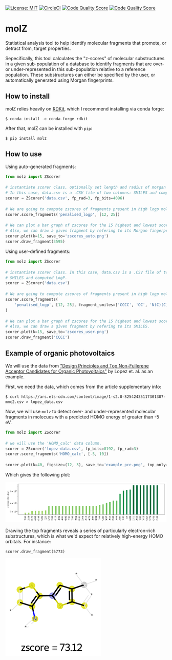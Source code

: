 [![License: MIT](https://img.shields.io/badge/License-MIT-green.svg)](https://opensource.org/licenses/MIT)
[![CircleCI](https://circleci.com/gh/LiamWilbraham/molz.svg?style=shield)](https://circleci.com/gh/LiamWilbraham/molz)
[![Code Quality Score](https://www.code-inspector.com/project/16914/score/svg)](https://www.code-inspector.com/project/16914/score/svg)
[![Code Quality Score](https://www.code-inspector.com/project/16914/status/svg)](https://www.code-inspector.com/project/16914/status/svg)

# molZ

Statistical analysis tool to help identify molecular fragments that promote, or detract from,
target properties.

Sepecifically, this tool calculates the "z-scores" of molecular substructures in a given
sub-population of a database to identify fragments that are over- or under-represented in this
sub-population relative to a reference population. These substructures can either be specified
by the user, or automatically generated using Morgan fingerprints.

## How to install

molZ relies heavily on [RDKit](https://www.rdkit.org), which I recommend installing via conda
forge:

```
$ conda install -c conda-forge rdkit
```

After that, molZ can be installed with `pip`:

```
$ pip install molz
```

## How to use

Using auto-generated fragments:

```python
from molz import ZScorer

# instantiate scorer class, optionally set length and radius of morgan fingerprint.
# In this case, data.csv is a .CSV file of two columns: SMILES and computed LogP.
scorer = ZScorer('data.csv', fp_rad=3, fp_bits=4096)

# We are going to compute zscores of fragments present in high logp molecules.
scorer.score_fragments('penalised_logp', [12, 25])

# We can plot a bar graph of zscores for the 15 highest and lowest scoring fragments.
# Also, we can draw a given fragment by refering to its Morgan fingerprint bit index.
scorer.plot(k=15, save_to='zscores_auto.png')
scorer.draw_fragment(3595)

```

Using user-defined fragments:

```python
from molz import ZScorer

# instantiate scorer class. In this case, data.csv is a .CSV file of two columns:
# SMILES and computed LogP.
scorer = ZScorer('data.csv')

# We are going to compute zscores of fragments present in high logp molecules.
scorer.score_fragments(
    'penalised_logp', [12, 25], fragment_smiles=['CCCC', 'OC', 'N(C)(C)']
)

# We can plot a bar graph of zscores for the 15 highest and lowest scoring fragments.
# Also, we can draw a given fragment by refering to its SMILES.
scorer.plot(k=15, save_to='zscores_user.png')
scorer.draw_fragment('CCCC')
```

## Example of organic photovoltaics

We will use the data from ["Design Principles and Top Non-Fullerene Acceptor Candidates for
Organic Photovoltaics"](https://doi.org/10.1016/j.joule.2017.10.006) by Lopez et. al. as an
example.

First, we need the data, which comes from the article supplementary info:

```
$ curl https://ars.els-cdn.com/content/image/1-s2.0-S2542435117301307-mmc2.csv > lopez_data.csv
```

Now, we will use `molz` to detect over- and under-represented molecular fragments in molecues
with a predicted HOMO energy of greater than -5 eV.

```python
from molz import ZScorer

# we will use the 'HOMO_calc' data column.
scorer = ZScorer('lopez-data.csv', fp_bits=8192, fp_rad=3)
scorer.score_fragments('HOMO_calc', [-5, 10])

scorer.plot(k=40, figsize=(12, 3), save_to='example_pce.png', top_only=True, log_y=True)
```

Which gives the following plot:

![example1](./assets/example_pce.png)

Drawing the top fragments reveals a series of particularly electron-rich substructures, which
is what we'd expect for relatively high-energy HOMO orbitals. For instance:

```
scorer.draw_fragment(5773)
```

![example2](./assets/frag.svg)
